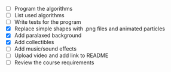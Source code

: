 - [ ] Program the algorithms
- [ ] List used algorithms
- [ ] Write tests for the program
- [x] Replace simple shapes with .png files and animated particles
- [x] Add paralaxed background
- [x] Add collectibles
- [ ] Add music/sound effects
- [ ] Upload video and add link to README
- [ ] Review the course requirements

